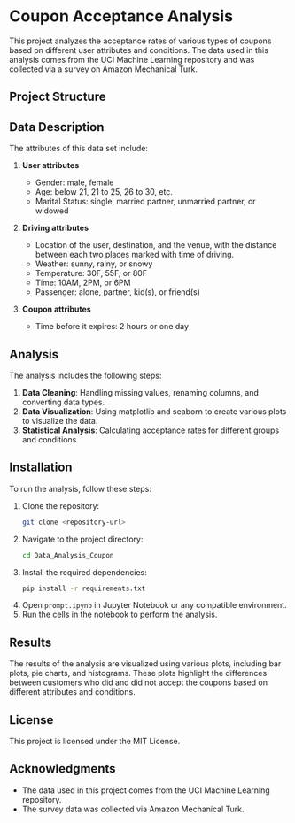 # Coupon Acceptance Analysis

This project analyzes the acceptance rates of various types of coupons based on different user attributes and conditions. The data used in this analysis comes from the UCI Machine Learning repository and was collected via a survey on Amazon Mechanical Turk.

## Project Structure

## Data Description

The attributes of this data set include:

1. **User attributes**
    - Gender: male, female
    - Age: below 21, 21 to 25, 26 to 30, etc.
    - Marital Status: single, married partner, unmarried partner, or widowed

2. **Driving attributes**
    - Location of the user, destination, and the venue, with the distance between each two places marked with time of driving.
    - Weather: sunny, rainy, or snowy
    - Temperature: 30F, 55F, or 80F
    - Time: 10AM, 2PM, or 6PM
    - Passenger: alone, partner, kid(s), or friend(s)

3. **Coupon attributes**
    - Time before it expires: 2 hours or one day

## Analysis

The analysis includes the following steps:

1. **Data Cleaning**: Handling missing values, renaming columns, and converting data types.
2. **Data Visualization**: Using matplotlib and seaborn to create various plots to visualize the data.
3. **Statistical Analysis**: Calculating acceptance rates for different groups and conditions.

## Installation

To run the analysis, follow these steps:

1. Clone the repository:
    ```sh
    git clone <repository-url>
    ```
2. Navigate to the project directory:
    ```sh
    cd Data_Analysis_Coupon
    ```
3. Install the required dependencies:
    ```sh
    pip install -r requirements.txt
    ```
4. Open `prompt.ipynb` in Jupyter Notebook or any compatible environment.
5. Run the cells in the notebook to perform the analysis.

## Results

The results of the analysis are visualized using various plots, including bar plots, pie charts, and histograms. These plots highlight the differences between customers who did and did not accept the coupons based on different attributes and conditions.

## License

This project is licensed under the MIT License.

## Acknowledgments

- The data used in this project comes from the UCI Machine Learning repository.
- The survey data was collected via Amazon Mechanical Turk.
